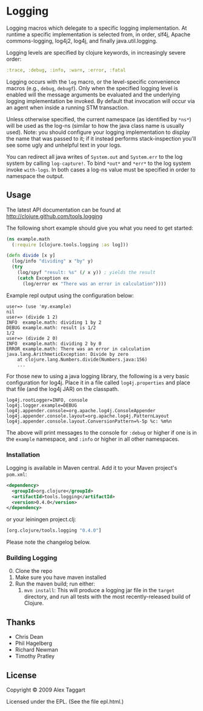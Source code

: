 # Logging

Logging macros which delegate to a specific logging implementation. At runtime a specific implementation is selected from, in order, slf4j, Apache commons-logging, log4j2, log4j, and finally java.util.logging.

Logging levels are specified by clojure keywords, in increasingly severe order:

```clojure
:trace, :debug, :info, :warn, :error, :fatal
```

Logging occurs with the `log` macro, or the level-specific convenience macros (e.g., `debug`, `debugf`). Only when the specified logging level is enabled will the message arguments be evaluated and the underlying logging implementation be invoked. By default that invocation will occur via an agent when inside a running STM transaction.

Unless otherwise specified, the current namespace (as identified by `*ns*`) will be used as the log-ns (similar to how the java class name is usually used).  Note: you should configure your logging implementation to display the name that was passed to it; if it instead performs stack-inspection you'll see some ugly and unhelpful text in your logs.

You can redirect all java writes of `System.out` and `System.err` to the log system by calling `log-capture!`.  To bind `*out*` and `*err*` to the log system invoke `with-logs`.  In both cases a log-ns value must be specified in order to namespace the output.

## Usage

The latest API documentation can be found at http://clojure.github.com/tools.logging

The following short example should give you what you need to get started:

```clojure
(ns example.math
  (:require [clojure.tools.logging :as log]))

(defn divide [x y]
  (log/info "dividing" x "by" y)
  (try
    (log/spyf "result: %s" (/ x y)) ; yields the result
    (catch Exception ex
      (log/error ex "There was an error in calculation"))))
```

Example repl output using the configuration below:

```
user=> (use 'my.example)
nil
user=> (divide 1 2)
INFO  example.math: dividing 1 by 2
DEBUG example.math: result is 1/2
1/2
user=> (divide 2 0)
INFO  example.math: dividing 2 by 0
ERROR example.math: There was an error in calculation
java.lang.ArithmeticException: Divide by zero
	at clojure.lang.Numbers.divide(Numbers.java:156)
    ...
```

For those new to using a java logging library, the following is a very basic configuration for log4j. Place it in a file called `log4j.properties` and place that file (and the log4j JAR) on the classpath.

```
log4j.rootLogger=INFO, console
log4j.logger.example=DEBUG
log4j.appender.console=org.apache.log4j.ConsoleAppender
log4j.appender.console.layout=org.apache.log4j.PatternLayout
log4j.appender.console.layout.ConversionPattern=%-5p %c: %m%n
```

The above will print messages to the console for `:debug` or higher if one is in the `example` namespace, and `:info` or higher in all other namespaces.

### Installation

Logging is available in Maven central.  Add it to your Maven project's `pom.xml`:

```xml
<dependency>
  <groupId>org.clojure</groupId>
  <artifactId>tools.logging</artifactId>
  <version>0.4.0</version>
</dependency>
```

or your leiningen project.clj:

```clojure
[org.clojure/tools.logging "0.4.0"]
```

Please note the changelog below.

### Building Logging

0. Clone the repo
1. Make sure you have maven installed
2. Run the maven build; run either:
    1. `mvn install`: This will produce a logging jar file in the `target`
directory, and run all tests with the most recently-released build
of Clojure.

## Thanks

* Chris Dean
* Phil Hagelberg
* Richard Newman
* Timothy Pratley

## License

Copyright © 2009 Alex Taggart

Licensed under the EPL. (See the file epl.html.)
